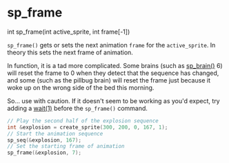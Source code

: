 # sp_frame

<Prototype>int sp_frame(int active_sprite, int frame[-1])</Prototype>

`sp_frame()` gets or sets the next animation `frame` for the `active_sprite`. In theory this sets the next frame of animation.

In function, it is a tad more complicated. Some brains (such as [sp_brain()](./sp-brain.md) 6) will reset the frame to 0 when they detect that the sequence has changed, and some (such as the pillbug brain) will reset the frame just because it woke up on the wrong side of the bed this morning.

So... use with caution. If it doesn't seem to be working as you'd expect, try adding a [wait(1)](./wait.md) before the `sp_frame()` command.

```c
// Play the second half of the explosion sequence
int &explosion = create_sprite(300, 200, 0, 167, 1);
// Start the animation sequence
sp_seq(&explosion, 167);
// Set the starting frame of animation
sp_frame(&explosion, 7);
```
